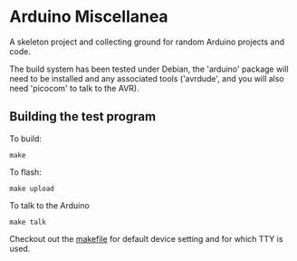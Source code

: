 # Arduino Miscellanea 

A skeleton project and collecting ground for random Arduino projects and code.

The build system has been tested under Debian, the 'arduino' package will need
to be installed and any associated tools ('avrdude', and you will also need
'picocom' to talk to the AVR).

## Building the test program

To build:

	make

To flash:

	make upload

To talk to the Arduino

	make talk

Checkout out the [makefile][] for default device setting and for which TTY is
used.

[makefile]:  makefile


